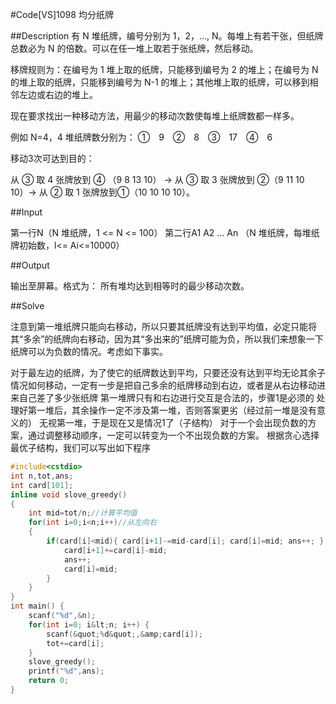 #Code[VS]1098 均分纸牌

##Description
有 N 堆纸牌，编号分别为 1，2，…, N。每堆上有若干张，但纸牌总数必为 N 的倍数。可以在任一堆上取若于张纸牌，然后移动。

移牌规则为：在编号为 1 堆上取的纸牌，只能移到编号为 2 的堆上；在编号为 N 的堆上取的纸牌，只能移到编号为 N-1 的堆上；其他堆上取的纸牌，可以移到相邻左边或右边的堆上。

现在要求找出一种移动方法，用最少的移动次数使每堆上纸牌数都一样多。

例如 N=4，4 堆纸牌数分别为：
①　9　②　8　③　17　④　6

移动3次可达到目的：

从 ③ 取 4 张牌放到 ④ （9 8 13 10） -> 从 ③ 取 3 张牌放到 ②（9 11 10 10）-> 从 ② 取 1 张牌放到①（10 10 10 10）。

##Input

第一行N（N 堆纸牌，1 <= N <= 100）
第二行A1 A2 … An （N 堆纸牌，每堆纸牌初始数，l<= Ai<=10000）

##Output

输出至屏幕。格式为：
所有堆均达到相等时的最少移动次数。

##Solve

注意到第一堆纸牌只能向右移动，所以只要其纸牌没有达到平均值，必定只能将其“多余”的纸牌向右移动，因为其“多出来的”纸牌可能为负，所以我们来想象一下纸牌可以为负数的情况。考虑如下事实。

对于最左边的纸牌，为了使它的纸牌数达到平均，只要还没有达到平均无论其余子情况如何移动，一定有一步是把自己多余的纸牌移动到右边，或者是从右边移动进来自己差了多少张纸牌
第一堆牌只有和右边进行交互是合法的，步骤1是必须的
处理好第一堆后，其余操作一定不涉及第一堆，否则答案更劣（经过前一堆是没有意义的）
无视第一堆，于是现在又是情况1了（子结构）
对于一个会出现负数的方案，通过调整移动顺序，一定可以转变为一个不出现负数的方案。
根据贪心选择最优子结构，我们可以写出如下程序

```cpp
#include<cstdio>
int n,tot,ans;
int card[101];
inline void slove_greedy()
{
	int mid=tot/n;//计算平均值 
	for(int i=0;i<n;i++)//从左向右 
	{
		if(card[i]<mid){ card[i+1]-=mid-card[i]; card[i]=mid; ans++; } else if(card[i]>mid){
			card[i+1]+=card[i]-mid;
			ans++;
			card[i]=mid;
		}
	}
}
int main() {
	scanf("%d",&n);
	for(int i=0; i&lt;n; i++) {
		scanf(&quot;%d&quot;,&amp;card[i]);
		tot+=card[i];
	}
	slove_greedy();
	printf("%d",ans);
	return 0;
}
```
